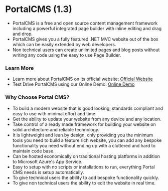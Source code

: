 # PortalCMS (1.3)
- PortalCMS is a free and open source content management framework including a powerful integrated page builder with inline editing and drag and drop. 
- PortalCMS gives you a fully featured .NET MVC website out of the box which can be easily extended by web developers.
- Non technical users can create unlimited pages and blog posts without writing any code using the easy to use Page Builder.

### Learn More
- Learn more about PortalCMS on its official website: [Official Website](http://www.portalcms.online)
- Test Drive PortalCMS using our Online Demo: [Online Demo](http://portalcmsdemo.azurewebsites.net)

### Why Choose Portal CMS?
- To build a modern website that is good looking, standards compliant and easy to use with minimal effort and time.
- Get the ability to update your website from any device and any location. 
- Take control of a ready made framework for building your website on solid architecture and reliable technology.
- It is lightweight and lean by design, only providing you the minimum tools you need to build a feature rich website, you can add any bespoke functionality you need without ending up with a cluttered and hard to maintain code base.
- Can be hosted economically on traditional hosting platforms in addition to Microsoft Azure's App Service.
- Easy to setup with no scripts or installations to run, everything Portal CMS needs is setup automatically.
- To give technical users the ability to add bespoke functionality quickly.
- To give non technical users the ability to edit the website in real time.
